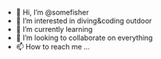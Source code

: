 - 👋 Hi, I’m @somefisher
- 👀 I’m interested in diving&coding outdoor
- 🌱 I’m currently learning 
- 💞️ I’m looking to collaborate on everything
- 📫 How to reach me ...

<!---
somefisher/somefisher is a ✨ special ✨ repository because its `README.md` (this file) appears on your GitHub profile.
You can click the Preview link to take a look at your changes.
--->
